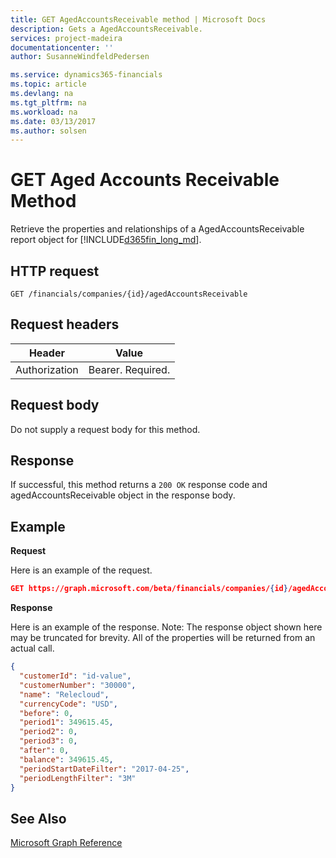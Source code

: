 ```yaml
---
title: GET AgedAccountsReceivable method | Microsoft Docs
description: Gets a AgedAccountsReceivable.
services: project-madeira
documentationcenter: ''
author: SusanneWindfeldPedersen

ms.service: dynamics365-financials
ms.topic: article
ms.devlang: na
ms.tgt_pltfrm: na
ms.workload: na
ms.date: 03/13/2017
ms.author: solsen
---
```


# GET Aged Accounts Receivable Method
Retrieve the properties and relationships of a AgedAccountsReceivable report object for [!INCLUDE[d365fin_long_md](../dynamics-nav/includes/d365fin_long_md.md)].

## HTTP request
```
GET /financials/companies/{id}/agedAccountsReceivable
```

## Request headers
|Header|Value|
|------|-----|
|Authorization  |Bearer. Required. |

## Request body
Do not supply a request body for this method.

## Response
If successful, this method returns a ```200 OK``` response code and agedAccountsReceivable object in the response body.

## Example

**Request**

Here is an example of the request.
```json
GET https://graph.microsoft.com/beta/financials/companies/{id}/agedAccountsReceivable
```

**Response**

Here is an example of the response. Note: The response object shown here may be truncated for brevity. All of the properties will be returned from an actual call.

```json
{
  "customerId": "id-value",
  "customerNumber": "30000",
  "name": "Relecloud",
  "currencyCode": "USD",
  "before": 0,
  "period1": 349615.45,
  "period2": 0,
  "period3": 0,
  "after": 0,
  "balance": 349615.45,
  "periodStartDateFilter": "2017-04-25",
  "periodLengthFilter": "3M"   
}
```


## See Also
[Microsoft Graph Reference](dynamics_graph_reference.md)  